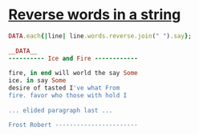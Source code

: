 [1]: http://rosettacode.org/wiki/Reverse_words_in_a_string

# [Reverse words in a string][1]

```ruby
DATA.each{|line| line.words.reverse.join(" ").say};
 
__DATA__
---------- Ice and Fire ------------
 
fire, in end will world the say Some
ice. in say Some
desire of tasted I've what From
fire. favor who those with hold I
 
... elided paragraph last ...
 
Frost Robert -----------------------
```